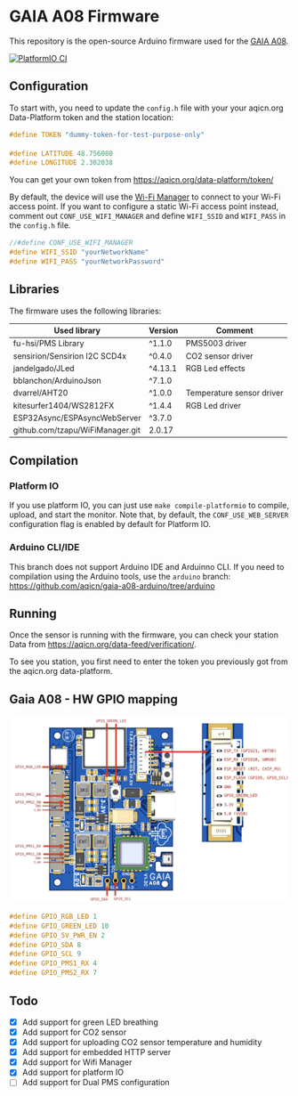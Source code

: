 # GAIA A08 Firmware

This repository is the open-source Arduino firmware used for the
[GAIA A08](https://aqicn.org/gaia/a08/).

[![PlatformIO CI](https://github.com/aqicn/gaia-a08-arduino/actions/workflows/compile-platformio.yml/badge.svg)](https://github.com/aqicn/gaia-a08-arduino/actions/workflows/compile-platformio.yml)

## Configuration

To start with, you need to update the `config.h` file with your your aqicn.org
Data-Platform token and the station location:

```C
#define TOKEN "dummy-token-for-test-purpose-only"

#define LATITUDE 48.756080
#define LONGITUDE 2.302038
```

You can get your own token from https://aqicn.org/data-platform/token/

By default, the device will use the
[Wi-Fi Manager](https://github.com/tzapu/WiFiManager) to connect to your Wi-Fi
access point. If you want to configure a static Wi-Fi access point instead,
comment out `CONF_USE_WIFI_MANAGER` and define `WIFI_SSID` and `WIFI_PASS` in
the `config.h` file.

```C
//#define CONF_USE_WIFI_MANAGER
#define WIFI_SSID "yourNetworkName" 
#define WIFI_PASS "yourNetworkPassword"
```

## Libraries

The firmware uses the following libraries:

| Used library                     | Version | Comment                   |
| -------------------------------- | ------- | ------------------------- |
| fu-hsi/PMS Library               | ^1.1.0  | PMS5003 driver            |
| sensirion/Sensirion I2C SCD4x    | ^0.4.0  | CO2 sensor driver         |
| jandelgado/JLed                  | ^4.13.1 | RGB Led effects           |
| bblanchon/ArduinoJson            | ^7.1.0  |                           |
| dvarrel/AHT20                    | ^1.0.0  | Temperature sensor driver |
| kitesurfer1404/WS2812FX          | ^1.4.4  | RGB Led driver            |
| ESP32Async/ESPAsyncWebServer     | ^3.7.0  |                           |
| github.com/tzapu/WiFiManager.git | 2.0.17  |                           |

## Compilation

### Platform IO

If you use platform IO, you can just use `make compile-platformio` to compile,
upload, and start the monitor. Note that, by default, the `CONF_USE_WEB_SERVER`
configuration flag is enabled by default for Platform IO.

### Arduino CLI/IDE

This branch does not support Arduino IDE and Arduinno CLI. If you need to
compilation using the Arduino tools, use the `arduino` branch:
https://github.com/aqicn/gaia-a08-arduino/tree/arduino

## Running

Once the sensor is running with the firmware, you can check your station Data
from https://aqicn.org/data-feed/verification/.

To see you station, you first need to enter the token you previously got from
the aqicn.org data-platform.

## Gaia A08 - HW GPIO mapping

![GAIA A08 GPIO mapping](doc/gaia-a08-gpio.png "GAIA A08 GPIO")

```C
#define GPIO_RGB_LED 1
#define GPIO_GREEN_LED 10
#define GPIO_5V_PWR_EN 2
#define GPIO_SDA 8
#define GPIO_SCL 9
#define GPIO_PMS1_RX 4
#define GPIO_PMS2_RX 7
```

## Todo

- [x] Add support for green LED breathing
- [x] Add support for CO2 sensor
- [x] Add support for uploading CO2 sensor temperature and humidity
- [x] Add support for embedded HTTP server
- [x] Add support for Wifi Manager
- [x] Add support for platform IO
- [ ] Add support for Dual PMS configuration

